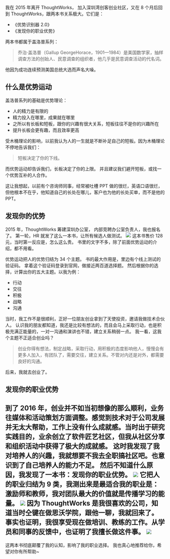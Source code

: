 我在 2015 年离开 ThoughtWorks， 加入深圳湾创客创业社区，又在 8 个月后回到 ThoughtWorks，跟两本书关系极大。它们是：
* 《优势识别器 2.0》
* 《发现你的职业优势》

两本书都属于盖洛普系列：
>乔治·盖洛普（Gallup GeorgeHorace，1901—1984）是美国数学家，抽样调查方法的创始人、民意调查的组织者，他几乎是民意调查活动的代名词。 

他因为成功连续预测美国总统大选而声名大噪。

## 什么是优势运动
盖洛普系列的基础是优势理论：
* 人的精力是有限的
* 精力投入在哪里，成果就在哪里
* 之所以有长板和短板，跟你的兴趣有很大关系，短板往往不是你的兴趣所在
* 提升长板会更有趣，而且效率更高

受木桶理论的影响，以前我认为人的一生就是不断补足自己的短板。因为木桶理论不停地告诉我们：
>短板决定了你的下线。

而优势运动却告诉我们，长板决定了你的上限。
并且建议我们避开短板，或找一个优势互补的人合作。

这让我想起，以前有个咨询师同事，经常被吐槽 PPT 做的很烂，英语口语很烂，但他根本不在乎，他知道自己的长处在哪儿，客户也为他的长处买单，而不是他的 PPT。

## 发现你的优势
2015 年，ThoughtWorks 筹建深圳办公室， 内部竞聘办公室负责人，我也报名了。
第一轮，HR 就发了这么一本书，让所有候选人做测试。
![](./_image/2017-02-25-07-21-05.jpg)
这本书售价 128 元，当时第一反应是，怎么这么贵。
书里的文字不多，除了前面优势运动的介绍，都不用看。

优势运动把人的优势归结为 34 个主题。
书的最大作用是，里边有个线上测试的验证码。
拿着这个验证码登录到官网，做接近两百道选择题。
然后根据你的选择，计算出你的五大主题。以我为例：
* 行动
* 交往
* 积极
* 战略
* 沟通

当时，我工作不是很顺利，正好一位朋友创业拿到了天使投资，邀请我做技术合伙人。
认识我的朋友都知道，我还是比较有想法的，而且会马上采取行动，也是积极充满正能量的，一对一沟通和演讲也不错，建立关系稍弱一点。
我一看，这我个主题不正适合创业吗？
>创业你得有想法，制定战略，采取行动，用积极的态度影响他人，慢慢会有更多人加入，有团队了，需要交往，建立关系。不管对内还是对外，都需要良好的沟通。

后来，我就去创业了。

## 发现你的职业优势
到了 2016 年，创业并不如当初想像的那么顺利，业务往媒体和活动策划方面调整。感觉到技术对于公司发展并无太大帮助，工作上没有什么成就感。当时出于研究实践目的，业余创立了软件匠艺社区，但我从社区分享和组织活动中获得了极大的成就感。
这时我发现了我对培养人的兴趣，我就想要不我去全职搞社区吧。也意识到了自己培养人的能力不足。
然后不知道什么原因，我发现了一本书：发现你的职业优势。
![](./_image/2017-02-25-07-41-59.jpg)
它把人的职业归结为 9 类，我测出来是最适合我的职业是：激励师和教师，我对团队最大的价值就是传播学习的能量。
![](./_image/2017-02-25-07-23-51.jpg)
因为 ThoughtWorks 是我很喜欢的公司，知道当时仝键在做思沃学院，跟他一聊，我就回来了。
事实也证明，我很享受现在做培训、教练的工作。从学员和同事的反馈中，也证明了我擅长做这件事。
![](./_image/2017-02-25-07-40-21.jpg)
---
这两本书彻底颠覆了我的认知，影响了我的职业选择。
我也真心地推荐给你，希望对你有所帮助~